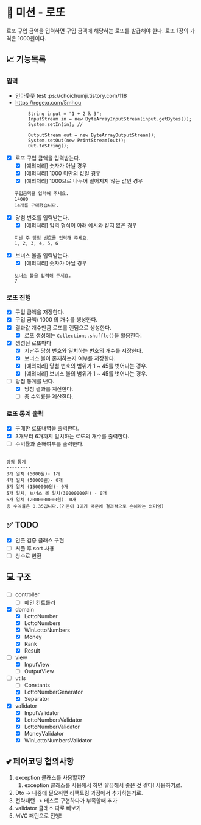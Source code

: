 # 🚀 미션 - 로또

로또 구입 금액을 입력하면 구입 금액에 해당하는 로또를 발급해야 한다. 로또 1장의 가격은 1000원이다.

## 📈 기능목록

### 입력

- 인아웃풋 test :ps://choichumji.tistory.com/118
- https://regexr.com/5mhou

```text
        String input = "1 + 2 k 3";
        InputStream in = new ByteArrayInputStream(input.getBytes());
        System.setIn(in); // 
        
        OutputStream out = new ByteArrayOutputStream();
        System.setOut(new PrintStream(out));
        Out.toString();
```

- [x] 로또 구입 금액을 입력받는다.
    - [x] [예외처리] 숫자가 아닐 경우
    - [x] [예외처리] 1000 미만의 값일 경우
    - [x] [예외처리] 1000으로 나누어 떨어지지 않는 값인 경우

```text
   구입금액을 입력해 주세요.
   14000
   14개를 구매했습니다.
```

- [x] 당첨 번호를 입력받는다.
    - [x] [예외처리] 입력 형식이 아래 예시와 같지 않은 경우

```text
   지난 주 당첨 번호를 입력해 주세요.
   1, 2, 3, 4, 5, 6
```

- [x] 보너스 볼을 입력받는다.
    - [x] [예외처리] 숫자가 아닐 경우

```text
   보너스 볼을 입력해 주세요.
   7
```

### 로또 진행

- [x] 구입 금액을 저장한다.
- [x] 구입 금액/ 1000 의 개수를 생성한다.
- [x] 결과값 개수만큼 로또를 랜덤으로 생성한다.
    - [x] 로또 생성에는 `Collections.shuffle()`을 활용한다.
- [x] 생성된 로또마다
    - [x] 지난주 당첨 번호와 일치하는 번호의 개수를 저장한다.
    - [x] 보너스 볼이 존재하는지 여부를 저장한다.
    - [x] [예외처리] 당첨 번호의 범위가 1 ~ 45를 벗어나는 경우.
    - [x] [예외처리] 보너스 볼의 범위가 1 ~ 45를 벗어나는 경우.
- [ ] 당첨 통계를 낸다.
    - [x] 당첨 결과를 계산한다.
    - [ ] 총 수익률을 계산한다.

### 로또 통계 출력
- [x] 구매한 로또내역을 출력한다.
- [x] 3개부터 6개까지 일치하는 로또의 개수를 출력한다.
- [ ] 수익률과 손해여부를 출력한다.

```text

당첨 통계
---------
3개 일치 (5000원)- 1개
4개 일치 (50000원)- 0개
5개 일치 (1500000원)- 0개
5개 일치, 보너스 볼 일치(30000000원) - 0개
6개 일치 (2000000000원)- 0개
총 수익률은 0.35입니다.(기준이 1이기 때문에 결과적으로 손해라는 의미임)

```

## ✅ TODO

- [x] 인풋 검증 클래스 구현
- [ ] 셔플 후 sort 사용
- [ ] 상수로 변환

## 💻 구조

- [ ] controller
  - [ ] 메인 컨트롤러
- [x] domain
  - [x] LottoNumber
  - [x] LottoNumbers
  - [x] WinLottoNumbers
  - [x] Money
  - [x] Rank
  - [x] Result
- [ ] view
  - [x] InputView
  - [ ] OutputView
- [ ] utils
  - [ ] Constants
  - [x] LottoNumberGenerator
  - [x] Separator
- [x] validator
  - [x] InputValidator
  - [x] LottoNumbersValidator
  - [x] LottoNumberValidator
  - [x] MoneyValidator
  - [x] WinLottoNumbersValidator

## 💕 페어코딩 협의사항

1. exception 클래스를 사용할까?
    1. exception 클래스를 사용해서 하면 깔끔해서 좋은 것 같다! 사용하기로.
2. Dto -> 나중에 필요하면 리팩토링 과정에서 추가하는거로.
3. 전략패턴 -> 테스트 구현하다가 부족할때 추가
4. validator 클래스 따로 빼보기
5. MVC 패턴으로 진행!
